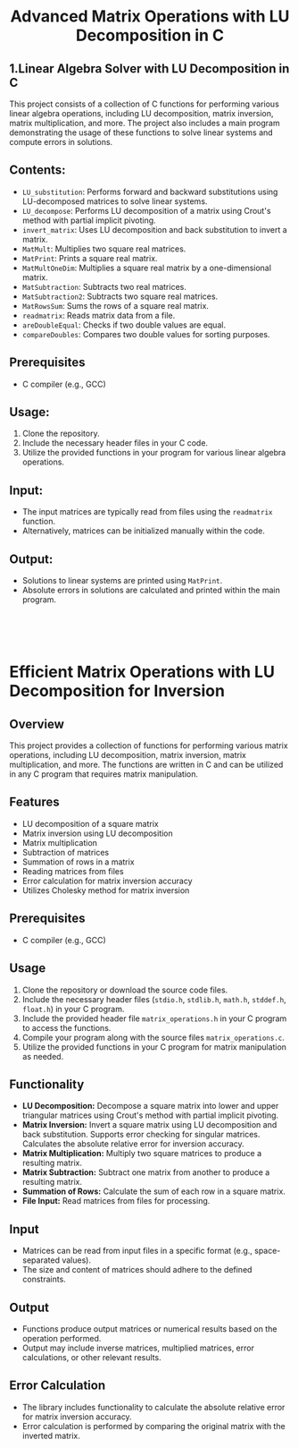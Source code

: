 **<h1><p align=center>Advanced Matrix Operations with LU Decomposition in C**

<!DOCTYPE html>
<html lang="en">
<head>
<meta charset="UTF-8">
<meta name="viewport" content="width=device-width, initial-scale=1.0">
</head>
<body>

<h2>1.Linear Algebra Solver with LU Decomposition in C</h2>

<p>This project consists of a collection of C functions for performing various linear algebra operations, including LU decomposition, matrix inversion, matrix multiplication, and more. The project also includes a main program demonstrating the usage of these functions to solve linear systems and compute errors in solutions.</p>

<h2>Contents:</h2>

<ul>
  <li><code>LU_substitution</code>: Performs forward and backward substitutions using LU-decomposed matrices to solve linear systems.</li>
  <li><code>LU_decompose</code>: Performs LU decomposition of a matrix using Crout's method with partial implicit pivoting.</li>
  <li><code>invert_matrix</code>: Uses LU decomposition and back substitution to invert a matrix.</li>
  <li><code>MatMult</code>: Multiplies two square real matrices.</li>
  <li><code>MatPrint</code>: Prints a square real matrix.</li>
  <li><code>MatMultOneDim</code>: Multiplies a square real matrix by a one-dimensional matrix.</li>
  <li><code>MatSubtraction</code>: Subtracts two real matrices.</li>
  <li><code>MatSubtraction2</code>: Subtracts two square real matrices.</li>
  <li><code>MatRowsSum</code>: Sums the rows of a square real matrix.</li>
  <li><code>readmatrix</code>: Reads matrix data from a file.</li>
  <li><code>areDoubleEqual</code>: Checks if two double values are equal.</li>
  <li><code>compareDoubles</code>: Compares two double values for sorting purposes.</li>
</ul>

  <h2>Prerequisites</h2>
  <ul>
    <li>C compiler (e.g., GCC)</li>
  </ul>

<h2>Usage:</h2>

<ol>
  <li>Clone the repository.</li>
  <li>Include the necessary header files in your C code.</li>
  <li>Utilize the provided functions in your program for various linear algebra operations.</li>
</ol>

<h2>Input:</h2>

<ul>
  <li>The input matrices are typically read from files using the <code>readmatrix</code> function.</li>
  <li>Alternatively, matrices can be initialized manually within the code.</li>
</ul>

<h2>Output:</h2>

<ul>
  <li>Solutions to linear systems are printed using <code>MatPrint</code>.</li>
  <li>Absolute errors in solutions are calculated and printed within the main program.</li>
</ul>



</body>
</html>






<br> <br> <br>



<!DOCTYPE html>
<html lang="en">
<head>
  <meta charset="UTF-8">
  <meta name="viewport" content="width=device-width, initial-scale=1.0">
</head>
<body>
  <h1>Efficient Matrix Operations with LU Decomposition for Inversion</h1>

  <h2>Overview</h2>
  <p>This project provides a collection of functions for performing various matrix operations, including LU decomposition, matrix inversion, matrix multiplication, and more. The functions are written in C and can be utilized in any C program that requires matrix manipulation.</p>

  <h2>Features</h2>
  <ul>
    <li>LU decomposition of a square matrix</li>
    <li>Matrix inversion using LU decomposition</li>
    <li>Matrix multiplication</li>
    <li>Subtraction of matrices</li>
    <li>Summation of rows in a matrix</li>
    <li>Reading matrices from files</li>
    <li>Error calculation for matrix inversion accuracy</li>
    <li>Utilizes Cholesky method for matrix inversion</li>
  </ul>

  <h2>Prerequisites</h2>
  <ul>
    <li>C compiler (e.g., GCC)</li>
  </ul>

  <h2>Usage</h2>
  <ol>
    <li>Clone the repository or download the source code files.</li>
    <li>Include the necessary header files (<code>stdio.h</code>, <code>stdlib.h</code>, <code>math.h</code>, <code>stddef.h</code>, <code>float.h</code>) in your C program.</li>
    <li>Include the provided header file <code>matrix_operations.h</code> in your C program to access the functions.</li>
    <li>Compile your program along with the source files <code>matrix_operations.c</code>.</li>
    <li>Utilize the provided functions in your C program for matrix manipulation as needed.</li>
  </ol>

  <h2>Functionality</h2>
  <ul>
    <li><strong>LU Decomposition:</strong> Decompose a square matrix into lower and upper triangular matrices using Crout's method with partial implicit pivoting.</li>
    <li><strong>Matrix Inversion:</strong> Invert a square matrix using LU decomposition and back substitution. Supports error checking for singular matrices. Calculates the absolute relative error for inversion accuracy.</li>
    <li><strong>Matrix Multiplication:</strong> Multiply two square matrices to produce a resulting matrix.</li>
    <li><strong>Matrix Subtraction:</strong> Subtract one matrix from another to produce a resulting matrix.</li>
    <li><strong>Summation of Rows:</strong> Calculate the sum of each row in a square matrix.</li>
    <li><strong>File Input:</strong> Read matrices from files for processing.</li>
  </ul>

  <h2>Input</h2>
  <ul>
    <li>Matrices can be read from input files in a specific format (e.g., space-separated values).</li>
    <li>The size and content of matrices should adhere to the defined constraints.</li>
  </ul>

  <h2>Output</h2>
  <ul>
    <li>Functions produce output matrices or numerical results based on the operation performed.</li>
    <li>Output may include inverse matrices, multiplied matrices, error calculations, or other relevant results.</li>
  </ul>

  <h2>Error Calculation</h2>
  <ul>
    <li>The library includes functionality to calculate the absolute relative error for matrix inversion accuracy.</li>
    <li>Error calculation is performed by comparing the original matrix with the inverted matrix.</li>
  </ul>

</body>
</html>

